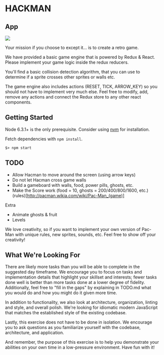 # HACKMAN

## App

![](https://raw.githubusercontent.com/horizons-school-of-technology/hacman/master/public/img/mission_impossible.jpg?token=AAdQQt5g3W2l21dlHXWV_dxEtsru8rliks5asJUhwA%3D%3D)

Your mission if you choose to except it... is to create a retro game.

We have provided a basic game engine that is powered by Redux & React.
Please implement your game logic inside the redux reducers.

You'll find a basic collision detection algorithm, that you can use
to determine if a sprite crosses other sprites or walls etc.

The game engine also includes actions (RESET, TICK, ARROW_KEY) 
so you should not have to implement very much else.
Feel free to modify, add, remove any actions and connect the
Redux store to any other react components.

## Getting Started

Node 6.3.1+ is the only prerequisite. Consider using [nvm](http://nvm.sh/) for
installation.

Fetch dependencies with `npm install`.  

```
$> npm start
```

## TODO

- Allow Hacman to move around the screen (using arrow keys)
- Do not let Hacman cross game walls
- Build a gameboard with walls, food, power pills, ghosts, etc.
- Make the Score work (food = 10, ghosts = 200/400/800/1600, etc.) (rules)[http://pacman.wikia.com/wiki/Pac-Man_(game)] 

Extra
- Animate ghosts & fruit
- Levels

We love creativity, so if you want to implement your own version of Pac-Man
with unique rules, new sprites, sounds, etc.
Feel free to show off your creativity!

## What We're Looking For

There are likely more tasks than you will be able to complete in the suggested
day timeframe. We encourage you to focus on tasks and implementation details that
highlight your skillset and interests; fewer tasks done well is better than more
tasks done at a lower degree of fidelity. Additionally, feel free to "fill in
the gaps" by explaining in TODO.md what you would do and how you might do it
given more time.

In addition to functionality, we also look at architecture, organization,
linting and style, and overall polish. We're looking for idiomatic modern
JavaScript that matches the established style of the existing codebase. 

Lastly, this exercise does not have to be done in isolation. We encourage you to
ask questions as you familiarize yourself with the codebase, architecture, and
application.

And remember, the purpose of this exercise is to help you demonstrate your
abilities on your own time in a low-pressure environment. Have fun with it!
